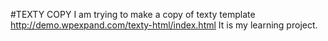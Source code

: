 #TEXTY COPY
I am trying to make a copy of texty template http://demo.wpexpand.com/texty-html/index.html
It is my learning project.